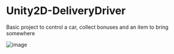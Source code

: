 # Unity2D-DeliveryDriver

Basic project to control a car, collect bonuses and an item to bring somewhere

![image](https://user-images.githubusercontent.com/76753488/202313940-20fb3ae5-774f-44d4-afc8-89a3a10ec62d.png)
